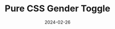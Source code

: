---
title: Pure CSS Gender Toggle
codepen: oNVKEaq
date: 2024-02-26
excerpt: Pure CSS gender toggle with non-binary option by clicking on the flag.
---